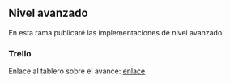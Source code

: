 ## Nivel avanzado

En esta rama publicaré las implementaciones de nivel avanzado

### Trello

Enlace al tablero sobre el avance: [enlace](https://trello.com/b/XQsLlmIs/avanzado)
